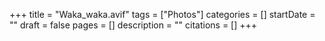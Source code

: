 +++
title = "Waka_waka.avif"
tags = ["Photos"]
categories = []
startDate = ""
draft = false
pages = []
description = ""
citations = []
+++
